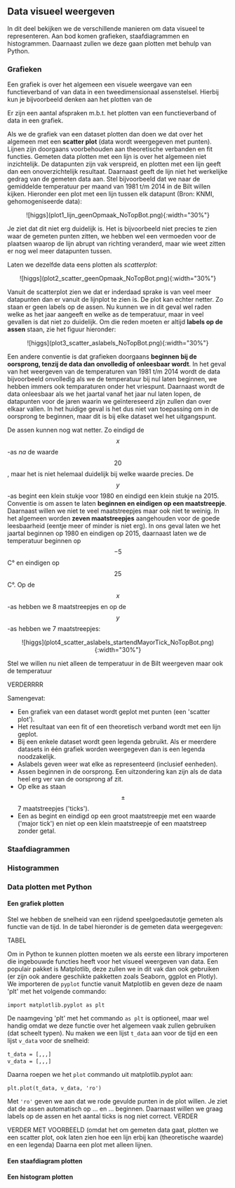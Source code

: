 ## Data visueel weergeven

In dit deel bekijken we de verschillende manieren om data visueel te representeren. Aan bod komen grafieken, staafdiagrammen en histogrammen. Daarnaast zullen we deze gaan plotten met behulp van Python.

### Grafieken

Een grafiek is over het algemeen een visuele weergave van een functieverband of van data in een tweedimensionaal assenstelsel. Hierbij kun je bijvoorbeeld denken aan het plotten van de   

Er zijn een aantal afspraken m.b.t. het plotten van een functieverband of data in een grafiek.

Als we de grafiek van een dataset plotten dan doen we dat over het algemeen met een **scatter plot** (data wordt weergegeven met punten). Lijnen zijn doorgaans voorbehouden aan theoretische verbanden en fit functies. Gemeten data plotten met een lijn is over het algemeen niet inzichtelijk. De datapunten zijn vak verspreid, en plotten met een lijn geeft dan een onoverzichtelijk resultaat. Daarnaast geeft de lijn niet het werkelijke gedrag van de gemeten data aan. Stel bijvoorbeeld dat we naar de gemiddelde temperatuur per maand van 1981 t/m 2014 in de Bilt willen kijken. Hieronder een plot met een lijn tussen elk datapunt (Bron: KNMI, gehomogeniseerde data):

<p align="center">![higgs](plot1_lijn_geenOpmaak_NoTopBot.png){:width="30%"}</p>

Je ziet dat dit niet erg duidelijk is. Het is bijvoorbeeld niet precies te zien waar de gemeten punten zitten, we hebben wel een vermoeden voor de plaatsen waarop de lijn abrupt van richting veranderd, maar wie weet zitten er nog wel meer datapunten tussen.

Laten we dezelfde data eens plotten als *scatterplot*:

<p align="center">![higgs](plot2_scatter_geenOpmaak_NoTopBot.png){:width="30%"}</p>

Vanuit de scatterplot zien we dat er inderdaad sprake is van veel meer datapunten dan er vanuit de lijnplot te zien is. De plot kan echter netter. Zo staan er geen labels op de assen. Nu kunnen we in dit geval wel raden welke as het jaar aangeeft en welke as de temperatuur, maar in veel gevallen is dat niet zo duidelijk. Om die reden moeten er altijd **labels op de assen** staan, zie het figuur hieronder:

<p align="center">![higgs](plot3_scatter_aslabels_NoTopBot.png){:width="30%"}</p>

Een andere conventie is dat grafieken doorgaans **beginnen bij de oorsprong, tenzij de data dan onvolledig of onleesbaar wordt**. In het geval van het weergeven van de temperaturen van 1981 t/m 2014 wordt de data bijvoorbeeld onvolledig als we de temperatuur bij nul laten beginnen, we hebben immers ook temparaturen onder het vriespunt. Daarnaast wordt de data onleesbaar als we het jaartal vanaf het jaar nul laten lopen, de datapunten voor de jaren waarin we geïntereseerd zijn zullen dan over elkaar vallen. In het huidige geval is het dus niet van toepassing om in de oorsprong te beginnen, maar dit is bij elke dataset wel het uitgangspunt.

De assen kunnen nog wat netter. Zo eindigd de $$x$$-as *na* de waarde $$20$$, maar het is niet helemaal duidelijk bij welke waarde precies. De $$y$$-as begint een klein stukje voor 1980 en eindigd een klein stukje na 2015. Conventie is om assen te laten **beginnen en eindigen op een maatstreepje**. Daarnaast willen we niet te veel maatstreepjes maar ook niet te weinig. In het algemeen worden **zeven maatstreepjes** aangehouden voor de goede leesbaarheid (eentje meer of minder is niet erg). In ons geval laten we het jaartal beginnen op 1980 en eindigen op 2015, daarnaast laten we de temperatuur beginnen op $$-5$$ C&deg; en eindigen op $$25$$ C&deg;. Op de $$x$$-as hebben we 8 maatstreepjes en op de $$y$$-as hebben we 7 maatstreepjes:

<p align="center">![higgs](plot4_scatter_aslabels_startendMayorTick_NoTopBot.png){:width="30%"}</p>

Stel we willen nu niet alleen de temperatuur in de Bilt weergeven maar ook de temperatuur

VERDERRRR

Samengevat:
- Een grafiek van een dataset wordt geplot met punten (een 'scatter plot'). 
- Het resultaat van een fit of een theoretisch verband wordt met een lijn geplot.
- Bij een enkele dataset wordt geen legenda gebruikt. Als er meerdere datasets in één grafiek worden weergegeven dan is een legenda noodzakelijk.
- Aslabels geven weer wat elke as representeerd (inclusief eenheden).
- Assen beginnen in de oorsprong. Een uitzondering kan zijn als de data heel erg ver van de oorsprong af zit.
- Op elke as staan $$\pm$$ 7 maatstreepjes ('ticks').
- Een as begint en eindigd op een groot maatstreepje met een waarde ('major tick') en niet op een klein maatstreepje of een maatstreep zonder getal.

### Staafdiagrammen

### Histogrammen

### Data plotten met Python

#### Een grafiek plotten

Stel we hebben de snelheid van een rijdend speelgoedautotje gemeten als functie van de tijd. In de tabel hieronder is de gemeten data weergegeven:

TABEL

Om in Python te kunnen plotten moeten we als eerste een library importeren die ingebouwde functies heeft voor het visueel weergeven van data. Een populair pakket is Matplotlib, deze zullen we in dit vak dan ook gebruiken (er zijn ook andere geschikte pakketten zoals Seaborn, ggplot en Plotly). 
We importeren de `pyplot` functie vanuit Matplotlib en geven deze de naam 'plt' met het volgende commando:

    import matplotlib.pyplot as plt

De naamgeving 'plt' met het commando `as plt` is optioneel, maar wel handig omdat we deze functie over het algemeen vaak zullen gebruiken (dat scheelt typen).
Nu maken we een lijst `t_data` aan voor de tijd en een lijst `v_data` voor de snelheid:

    t_data = [,,,]
    v_data = [,,,]

Daarna roepen we het `plot` commando uit matplotlib.pyplot aan:

    plt.plot(t_data, v_data, 'ro')

Met `'ro'` geven we aan dat we rode gevulde punten in de plot willen. Je ziet dat de assen automatisch op ... en ... beginnen. Daarnaast willen we graag labels op de assen en het aantal ticks is nog niet correct. VERDER

VERDER MET VOORBEELD (omdat het om gemeten data gaat, plotten we een scatter plot, ook laten zien hoe een lijn erbij kan (theoretische waarde) en een legenda) Daarna een plot met alleen lijnen.


#### Een staafdiagram plotten

#### Een histogram plotten

